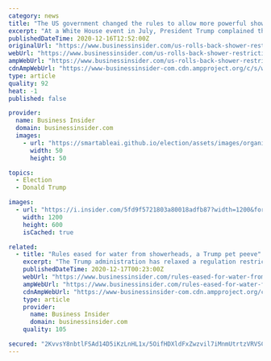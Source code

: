 ```yaml
---
category: news
title: "The US government changed the rules to allow more powerful showers after Trump complained about not getting enough water to wash his hair"
excerpt: "At a White House event in July, President Trump complained that showers weren't providing enough water for him to properly wash his hair."
publishedDateTime: 2020-12-16T12:52:00Z
originalUrl: "https://www.businessinsider.com/us-rolls-back-shower-restrictions-after-trump-complained-2020-12"
webUrl: "https://www.businessinsider.com/us-rolls-back-shower-restrictions-after-trump-complained-2020-12"
ampWebUrl: "https://www.businessinsider.com/us-rolls-back-shower-restrictions-after-trump-complained-2020-12?amp"
cdnAmpWebUrl: "https://www-businessinsider-com.cdn.ampproject.org/c/s/www.businessinsider.com/us-rolls-back-shower-restrictions-after-trump-complained-2020-12?amp"
type: article
quality: 92
heat: -1
published: false

provider:
  name: Business Insider
  domain: businessinsider.com
  images:
    - url: "https://smartableai.github.io/election/assets/images/organizations/businessinsider.com-50x50.jpg"
      width: 50
      height: 50

topics:
  - Election
  - Donald Trump

images:
  - url: "https://i.insider.com/5fd9f5721803a80018adfb87?width=1200&format=jpeg"
    width: 1200
    height: 600
    isCached: true

related:
  - title: "Rules eased for water from showerheads, a Trump pet peeve"
    excerpt: "The Trump administration has relaxed a regulation restricting water flow from showerheads, a pet peeve of President Donald Trump, who complained that he wanted more water to make his hair “perfect.”"
    publishedDateTime: 2020-12-17T00:23:00Z
    webUrl: "https://www.businessinsider.com/rules-eased-for-water-from-showerheads-a-trump-pet-peeve-2020-12"
    ampWebUrl: "https://www.businessinsider.com/rules-eased-for-water-from-showerheads-a-trump-pet-peeve-2020-12?amp"
    cdnAmpWebUrl: "https://www-businessinsider-com.cdn.ampproject.org/c/s/www.businessinsider.com/rules-eased-for-water-from-showerheads-a-trump-pet-peeve-2020-12?amp"
    type: article
    provider:
      name: Business Insider
      domain: businessinsider.com
    quality: 105

secured: "2KvvsY8nbtlFSAd14D5iKzLnHL1x/5OifHDXldFxZwzvil7iMnmUtrtzVRVSCg4M36K9XOw0DZIUmQVcFgLnxSw985rlkio4nmtQBTe4qDAWUHTvGMq6IFpklarNNG1s0XjF4qPMXLN52A9qW7RuP6CS/4M/rGuDnPchgUJQcjnKXqJmKBbjEgE5G3l/JMr8YMPqFl+ESk7h+j9f7p/JJ2Cmcr9zmh1e03yXsa8cWrAXAWXh8daRQ9AEdM/gP5eody+3/0HDFhkMnqc13VpQSdbQqZGSRkSGQiJvioywpbRKcoBqdJR4F5pLsgd13hVZPV4olW6UeZGn0siFjpxZHDKTYodIaegl4N4NTqWVW4c=;nYVZZiPmMmSOPBFUsAmuUA=="
---
```


